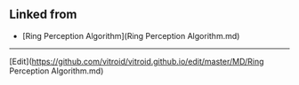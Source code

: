---
---
## Linked from

* [Ring Perception Algorithm](Ring Perception Algorithm.md)


----
[Edit](https://github.com/vitroid/vitroid.github.io/edit/master/MD/Ring Perception Algorithm.md)

